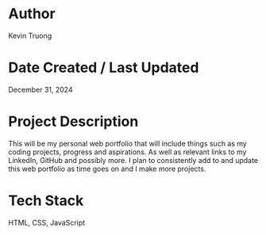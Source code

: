 # Author
Kevin Truong

# Date Created / Last Updated
December 31, 2024

# Project Description
This will be my personal web portfolio that will include things such as my coding projects, progress and aspirations. As well as relevant links to my LinkedIn, GitHub and possibly more. I plan to consistently add to and update this web portfolio as time goes on and I make more projects.

# Tech Stack
HTML, CSS, JavaScript